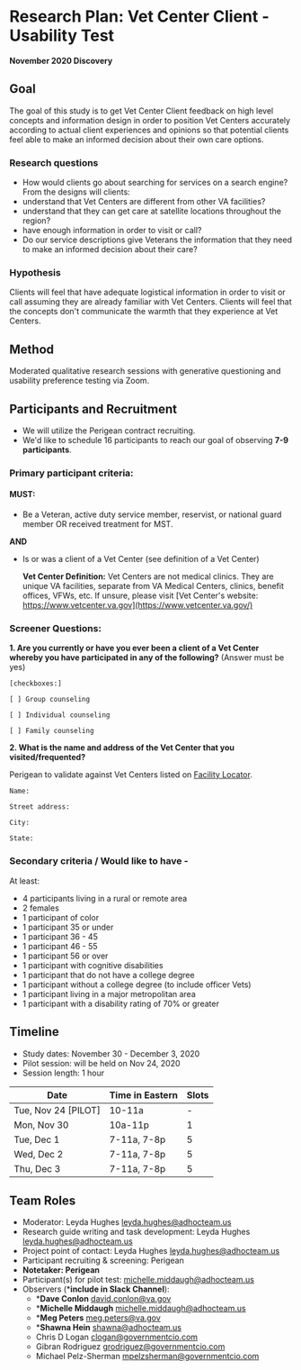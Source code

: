 # Research Plan: Vet Center Client - Usability Test  

**November 2020 Discovery**<br>

## Goal

The goal of this study is to get Vet Center Client feedback on high level concepts and information design in order to position Vet Centers accurately according to actual client experiences and opinions so that potential clients feel able to make an informed decision about their own care options.

### Research questions

- How would clients go about searching for services on a search engine? 
From the designs will clients:
 - understand that Vet Centers are different from other VA facilities?
 - understand that they can get care at satellite locations throughout the region? 
 - have enough information in order to visit or call? 
- Do our service descriptions give Veterans the information that they need to make an informed decision about their care?

### Hypothesis 

Clients will feel that have adequate logistical information in order to visit or call assuming they are already familiar with Vet Centers.
Clients will feel that the concepts don't communicate the warmth that they experience at Vet Centers.


## Method

Moderated qualitative research sessions with generative questioning and usability preference testing via Zoom. 

## Participants and Recruitment

- We will utilize the Perigean contract recruiting.
- We'd like to schedule 16 participants to reach our goal of observing **7-9 participants**. 

### Primary participant criteria:

#### MUST: 

- Be a Veteran, active duty service member, reservist, or national guard member OR received treatment for MST.

**AND**

- Is or was a client of a Vet Center (see definition of a Vet Center) 

     **Vet Center Definition:** Vet Centers are not medical clinics. They are unique VA facilities, separate from VA Medical Centers, clinics, benefit offices, VFWs, etc. If unsure, please visit [Vet Center's website: https://www.vetcenter.va.gov](https://www.vetcenter.va.gov/)

### Screener Questions:
  
**1. Are you currently or have you ever been a client of a Vet Center whereby you have participated in any of the following?** (Answer must be yes)

    [checkboxes:] 

    [ ] Group counseling

    [ ] Individual counseling 

    [ ] Family counseling 
      
      
**2. What is the name and address of the Vet Center that you visited/frequented?**

Perigean to validate against Vet Centers listed on [Facility Locator](https://www.va.gov/find-locations/?facilityType=vet_center).

    Name:

    Street address:

    City:

    State:



### Secondary criteria / Would like to have - 

At least: 
- 4 participants living in a rural or remote area 
- 2 females
- 1 participant of color 
- 1 participant 35 or under 
- 1 participant 36 - 45 
- 1 participant 46 - 55 
- 1 participant 56 or over 
- 1 participant with cognitive disabilities 
- 1 participant that do not have a college degree 
- 1 participant without a college degree (to include officer Vets) 
- 1 participant living in a major metropolitan area 
- 1 participant with a disability rating of 70% or greater 


## Timeline

- Study dates: November 30 - December 3, 2020  
- Pilot session: will be held on Nov 24, 2020 
- Session length: 1 hour

Date | Time in Eastern | Slots
-----|-----------------------|-------
Tue, Nov 24 [PILOT] | 10-11a | -
Mon, Nov 30 | 10a-11p | 1 
Tue, Dec 1 | 7-11a, 7-8p | 5 
Wed, Dec 2 | 7-11a, 7-8p | 5
Thu, Dec 3 | 7-11a, 7-8p | 5


## Team Roles	

- Moderator: Leyda Hughes <leyda.hughes@adhocteam.us>
- Research guide writing and task development: Leyda Hughes <leyda.hughes@adhocteam.us>
- Project point of contact: Leyda Hughes  <leyda.hughes@adhocteam.us>
- Participant recruiting & screening: Perigean 
- **Notetaker: Perigean**
- Participant(s) for pilot test: <michelle.middaugh@adhocteam.us>
- Observers (***include in Slack Channel**):  
  - ***Dave Conlon** <david.conlon@va.gov> 
  - ***Michelle Middaugh** <michelle.middaugh@adhocteam.us> 
  - ***Meg Peters** <meg.peters@va.gov>
  - ***Shawna Hein** <shawna@adhocteam.us> 
  - Chris D Logan <clogan@governmentcio.com>
  - Gibran Rodriguez <grodriguez@governmentcio.com> 
  - Michael Pelz-Sherman <mpelzsherman@governmentcio.com> 

